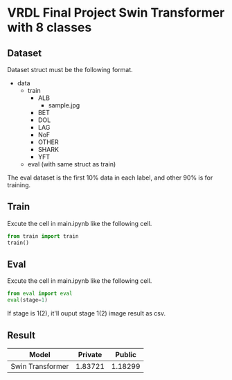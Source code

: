 # VRDL Final Project Swin Transformer with 8 classes

## Dataset

Dataset struct must be the following format.

- data
  - train
    - ALB
      - sample.jpg
    - BET
    - DOL
    - LAG
    - NoF
    - OTHER
    - SHARK
    - YFT
  - eval (with same struct as train)

The eval dataset is the first 10% data in each label, and other 90% is for training.

## Train

Excute the cell in main.ipynb like the following cell.

```python
from train import train
train()
```

## Eval

Excute the cell in main.ipynb like the following cell.

```python
from eval import eval
eval(stage=1)
```

If stage is 1(2), it'll ouput stage 1(2) image result as csv.

## Result

| Model            | Private | Public  |
| ---------------- | ------- | ------- |
| Swin Transformer | 1.83721 | 1.18299 |
